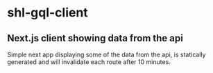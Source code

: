 # shl-gql-client

## Next.js client showing data from the api

Simple next app displaying some of the data from the api, is statically generated and will invalidate each route after 10 minutes.
